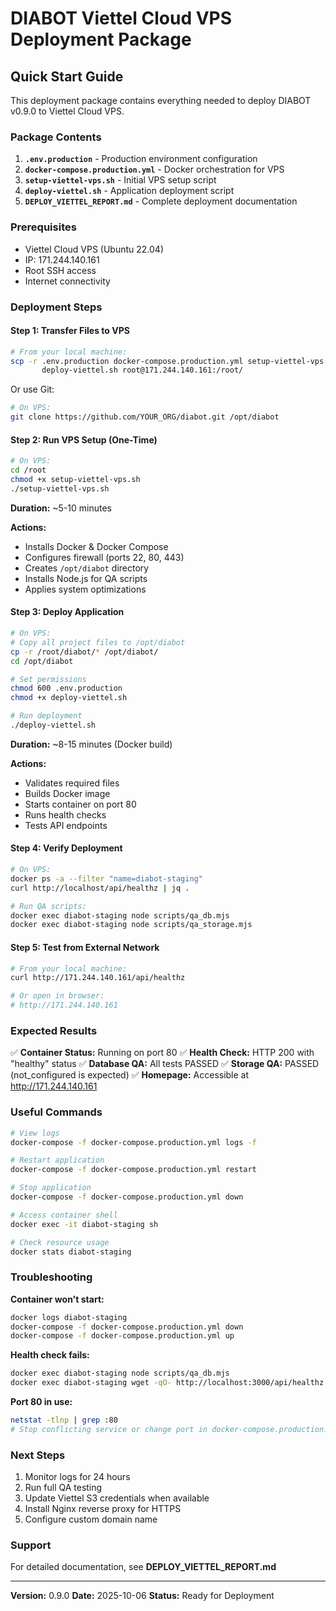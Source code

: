 # DIABOT Viettel Cloud VPS Deployment Package

## Quick Start Guide

This deployment package contains everything needed to deploy DIABOT v0.9.0 to Viettel Cloud VPS.

### Package Contents

1. **`.env.production`** - Production environment configuration
2. **`docker-compose.production.yml`** - Docker orchestration for VPS
3. **`setup-viettel-vps.sh`** - Initial VPS setup script
4. **`deploy-viettel.sh`** - Application deployment script
5. **`DEPLOY_VIETTEL_REPORT.md`** - Complete deployment documentation

### Prerequisites

- Viettel Cloud VPS (Ubuntu 22.04)
- IP: 171.244.140.161
- Root SSH access
- Internet connectivity

### Deployment Steps

#### Step 1: Transfer Files to VPS

```bash
# From your local machine:
scp -r .env.production docker-compose.production.yml setup-viettel-vps.sh \
       deploy-viettel.sh root@171.244.140.161:/root/
```

Or use Git:
```bash
# On VPS:
git clone https://github.com/YOUR_ORG/diabot.git /opt/diabot
```

#### Step 2: Run VPS Setup (One-Time)

```bash
# On VPS:
cd /root
chmod +x setup-viettel-vps.sh
./setup-viettel-vps.sh
```

**Duration:** ~5-10 minutes

**Actions:**
- Installs Docker & Docker Compose
- Configures firewall (ports 22, 80, 443)
- Creates `/opt/diabot` directory
- Installs Node.js for QA scripts
- Applies system optimizations

#### Step 3: Deploy Application

```bash
# On VPS:
# Copy all project files to /opt/diabot
cp -r /root/diabot/* /opt/diabot/
cd /opt/diabot

# Set permissions
chmod 600 .env.production
chmod +x deploy-viettel.sh

# Run deployment
./deploy-viettel.sh
```

**Duration:** ~8-15 minutes (Docker build)

**Actions:**
- Validates required files
- Builds Docker image
- Starts container on port 80
- Runs health checks
- Tests API endpoints

#### Step 4: Verify Deployment

```bash
# On VPS:
docker ps -a --filter "name=diabot-staging"
curl http://localhost/api/healthz | jq .

# Run QA scripts:
docker exec diabot-staging node scripts/qa_db.mjs
docker exec diabot-staging node scripts/qa_storage.mjs
```

#### Step 5: Test from External Network

```bash
# From your local machine:
curl http://171.244.140.161/api/healthz

# Or open in browser:
# http://171.244.140.161
```

### Expected Results

✅ **Container Status:** Running on port 80
✅ **Health Check:** HTTP 200 with "healthy" status
✅ **Database QA:** All tests PASSED
✅ **Storage QA:** PASSED (not_configured is expected)
✅ **Homepage:** Accessible at http://171.244.140.161

### Useful Commands

```bash
# View logs
docker-compose -f docker-compose.production.yml logs -f

# Restart application
docker-compose -f docker-compose.production.yml restart

# Stop application
docker-compose -f docker-compose.production.yml down

# Access container shell
docker exec -it diabot-staging sh

# Check resource usage
docker stats diabot-staging
```

### Troubleshooting

**Container won't start:**
```bash
docker logs diabot-staging
docker-compose -f docker-compose.production.yml down
docker-compose -f docker-compose.production.yml up
```

**Health check fails:**
```bash
docker exec diabot-staging node scripts/qa_db.mjs
docker exec diabot-staging wget -qO- http://localhost:3000/api/healthz
```

**Port 80 in use:**
```bash
netstat -tlnp | grep :80
# Stop conflicting service or change port in docker-compose.production.yml
```

### Next Steps

1. Monitor logs for 24 hours
2. Run full QA testing
3. Update Viettel S3 credentials when available
4. Install Nginx reverse proxy for HTTPS
5. Configure custom domain name

### Support

For detailed documentation, see **DEPLOY_VIETTEL_REPORT.md**

---

**Version:** 0.9.0
**Date:** 2025-10-06
**Status:** Ready for Deployment
